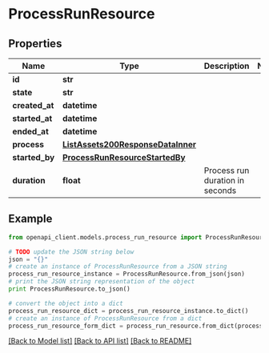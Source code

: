 # ProcessRunResource


## Properties
Name | Type | Description | Notes
------------ | ------------- | ------------- | -------------
**id** | **str** |  | 
**state** | **str** |  | 
**created_at** | **datetime** |  | 
**started_at** | **datetime** |  | 
**ended_at** | **datetime** |  | 
**process** | [**ListAssets200ResponseDataInner**](ListAssets200ResponseDataInner.md) |  | 
**started_by** | [**ProcessRunResourceStartedBy**](ProcessRunResourceStartedBy.md) |  | 
**duration** | **float** | Process run duration in seconds | 

## Example

```python
from openapi_client.models.process_run_resource import ProcessRunResource

# TODO update the JSON string below
json = "{}"
# create an instance of ProcessRunResource from a JSON string
process_run_resource_instance = ProcessRunResource.from_json(json)
# print the JSON string representation of the object
print ProcessRunResource.to_json()

# convert the object into a dict
process_run_resource_dict = process_run_resource_instance.to_dict()
# create an instance of ProcessRunResource from a dict
process_run_resource_form_dict = process_run_resource.from_dict(process_run_resource_dict)
```
[[Back to Model list]](../README.md#documentation-for-models) [[Back to API list]](../README.md#documentation-for-api-endpoints) [[Back to README]](../README.md)


